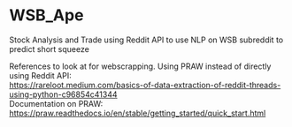 # WSB_Ape
Stock Analysis and Trade using Reddit API to use NLP on WSB subreddit to predict short squeeze

References to look at for webscrapping. Using PRAW instead of directly using Reddit API:  
https://rareloot.medium.com/basics-of-data-extraction-of-reddit-threads-using-python-c96854c41344  
Documentation on PRAW:  
https://praw.readthedocs.io/en/stable/getting_started/quick_start.html  
